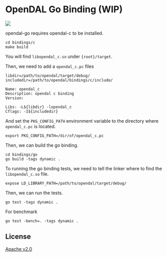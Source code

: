 # OpenDAL Go Binding (WIP)

![](https://img.shields.io/badge/status-unreleased-red)

opendal-go requires opendal-c to be installed.

```shell
cd bindings/c
make build
```

You will find `libopendal_c.so` under `{root}/target`.

Then, we need to add a `opendal_c.pc` files

```pc
libdir=/path/to/opendal/target/debug/
includedir=/path/to/opendal/bindings/c/include/

Name: opendal_c
Description: opendal c binding
Version:

Libs: -L${libdir} -lopendal_c
Cflags: -I${includedir}
```

And set the `PKG_CONFIG_PATH` environment variable to the directory where `opendal_c.pc` is located.

```shell
export PKG_CONFIG_PATH=/dir/of/opendal_c.pc
```

Then, we can build the go binding.

```shell
cd bindings/go
go build -tags dynamic .
```

To running the go binding tests, we need to tell the linker where to find the `libopendal_c.so` file.

```shell
expose LD_LIBRARY_PATH=/path/to/opendal/target/debug/
```

Then, we can run the tests.

```shell
go test -tags dynamic .
```

For benchmark

```shell
go test -bench=. -tags dynamic .
```

## License

[Apache v2.0](https://www.apache.org/licenses/LICENSE-2.0)
